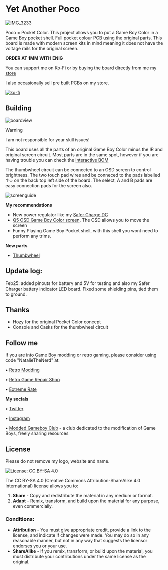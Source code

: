 # Yet Another Poco
![IMG_3233](https://github.com/user-attachments/assets/1467b565-ee4c-46fc-b0bd-95ebfb62f689)

Poco = Pocket Color. This project allows you to put a Game Boy Color in a Game Boy pocket shell. Full pocket colour PCB using the original parts. This board is made with modern screen kits in mind meaning it does not have the voltage rails for the original screen.

**ORDER AT 1MM WITH ENIG**

You can support me on Ko-Fi or by buying the board directly from me [my store](https://nataliethenerd.com/collections/all)

I also occasionally sell pre built PCBs on my store.

[![ko-fi](https://ko-fi.com/img/githubbutton_sm.svg)](https://ko-fi.com/L4L12T33R)


## Building

![boardview](https://github.com/user-attachments/assets/57423323-dd4f-4246-84e5-625e1ff1f266)


> [!WARNING]
> I am not responsible for your skill issues!

This board uses all the parts of an original Game Boy Color minus the IR and original screen circuit. Most parts are in the same spot, however if you are having trouble you can check the [interactive BOM](https://nataliethenerd.github.io/yap.html)

The thumbwheel circuit can be connected to an OSD screen to control brightness. The two touch pad wires and be conneced to the pads labelled ↑↓ on the back top left side of the board. The select, A and B pads are easy connection pads for the screen also. 

![screenguide](https://github.com/user-attachments/assets/6a41b447-ce38-4705-a97f-1373933af0ef)


**My recommendations** 

- New power regulator like my [Safer Charge DC](https://nataliethenerd.com/products/safer-charge-dc)
- [Q5 OSD Game Boy Color screen](https://s.click.aliexpress.com/e/_DmvDS95). The OSD allows you to move the screen
- Funny Playing Game Boy Pocket shell, with this shell you wont need to perform any trims.

**New parts**

- [Thumbwheel](https://s.click.aliexpress.com/e/_DFcsKf1)

## Update log:

Feb25: added pinouts for battery and 5V for testing and also my Safer Charger battery indicator LED board. Fixed some shielding pins, tied them to ground.

## Thanks
- Hozy for the original Pocket Color concept
- Console and Casks for the thumbwheel circuit

## Follow me

If you are into Game Boy modding or retro gaming, please consider using code "NatalieTheNerd" at:

• [Retro Modding](http://RetroModding.com) 

• [Retro Game Repair Shop](http://RetroGameRepairShop.com) 

• [Extreme Rate](http://ExtremeRate.com)


**My socials**

• [Twitter](https://twitter.com/natalie_thenerd) 

• [Instagram](https://www.instagram.com/natalie.thenerd/) 

• [Modded Gameboy Club](https://moddedgameboy.club/) - a club dedicated to the modification of Game Boys, freely sharing resources


## License

Please do not remove my logo, website and name.

[![License: CC BY-SA 4.0](https://img.shields.io/badge/License-CC_BY--SA_4.0-lightgrey.svg)](https://creativecommons.org/licenses/by-sa/4.0/)

The CC BY-SA 4.0 (Creative Commons Attribution-ShareAlike 4.0 International) license allows you to:

1. **Share** - Copy and redistribute the material in any medium or format.
2. **Adapt** - Remix, transform, and build upon the material for any purpose, even commercially.

### Conditions:

- **Attribution** - You must give appropriate credit, provide a link to the license, and indicate if changes were made. You may do so in any reasonable manner, but not in any way that suggests the licensor endorses you or your use.
- **ShareAlike** - If you remix, transform, or build upon the material, you must distribute your contributions under the same license as the original.
